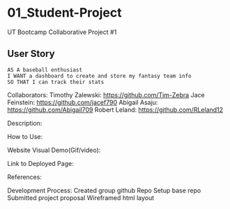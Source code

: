 # 01_Student-Project
UT Bootcamp Collaborative Project #1

## User Story

```
AS A baseball enthusiast
I WANT a dashboard to create and store my fantasy team info
SO THAT I can track their stats
```




Collaborators:
Timothy Zalewski: https://github.com/Tim-Zebra
Jace Feinstein: https://github.com/jacef790
Abigail Asaju: https://github.com/Abigail709
Robert Leland: https://github.com/RLeland12

Description:


How to Use:


Website Visual Demo(Gif/video):


Link to Deployed Page:


References:


Development Process:
Created group github Repo
Setup base repo
Submitted project proposal
Wireframed html layout

